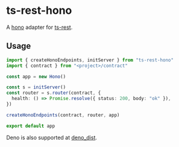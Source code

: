 # ts-rest-hono

A [hono][hono] adapter for [ts-rest][ts-rest].

## Usage

```ts
import { createHonoEndpoints, initServer } from "ts-rest-hono"
import { contract } from "<project>/contract"

const app = new Hono()

const s = initServer()
const router = s.router(contract, {
  health: () => Promise.resolve({ status: 200, body: "ok" }),
})

createHonoEndpoints(contract, router, app)

export default app
```

Deno is also supported at [deno_dist](./deno_dist/).

[hono]: https://github.com/honojs/hono
[ts-rest]: https://www.ts-rest.com
